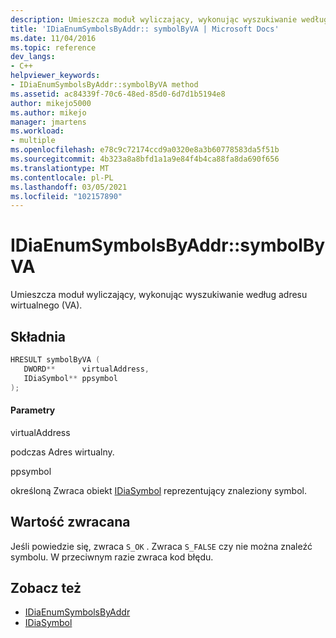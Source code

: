 ```yaml
---
description: Umieszcza moduł wyliczający, wykonując wyszukiwanie według adresu wirtualnego (VA).
title: 'IDiaEnumSymbolsByAddr:: symbolByVA | Microsoft Docs'
ms.date: 11/04/2016
ms.topic: reference
dev_langs:
- C++
helpviewer_keywords:
- IDiaEnumSymbolsByAddr::symbolByVA method
ms.assetid: ac84339f-70c6-48ed-85d0-6d7d1b5194e8
author: mikejo5000
ms.author: mikejo
manager: jmartens
ms.workload:
- multiple
ms.openlocfilehash: e78c9c72174ccd9a0320e8a3b60778583da5f51b
ms.sourcegitcommit: 4b323a8a8bfd1a1a9e84f4b4ca88fa8da690f656
ms.translationtype: MT
ms.contentlocale: pl-PL
ms.lasthandoff: 03/05/2021
ms.locfileid: "102157890"
---
```

# <a name="idiaenumsymbolsbyaddrsymbolbyva"></a>IDiaEnumSymbolsByAddr::symbolByVA
Umieszcza moduł wyliczający, wykonując wyszukiwanie według adresu wirtualnego (VA).

## <a name="syntax"></a>Składnia

```C++
HRESULT symbolByVA ( 
   DWORD**      virtualAddress,
   IDiaSymbol** ppsymbol
);
```

#### <a name="parameters"></a>Parametry
 virtualAddress

podczas Adres wirtualny.

 ppsymbol

określoną Zwraca obiekt [IDiaSymbol](../../debugger/debug-interface-access/idiasymbol.md) reprezentujący znaleziony symbol.

## <a name="return-value"></a>Wartość zwracana
 Jeśli powiedzie się, zwraca `S_OK` . Zwraca `S_FALSE` czy nie można znaleźć symbolu. W przeciwnym razie zwraca kod błędu.

## <a name="see-also"></a>Zobacz też
- [IDiaEnumSymbolsByAddr](../../debugger/debug-interface-access/idiaenumsymbolsbyaddr.md)
- [IDiaSymbol](../../debugger/debug-interface-access/idiasymbol.md)
